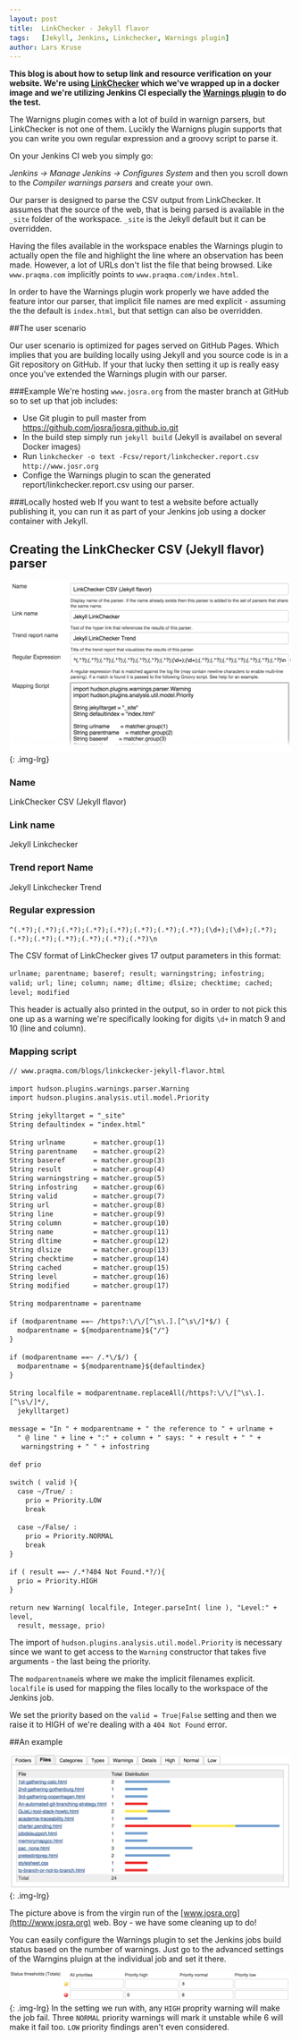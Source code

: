 ```yaml
---
layout: post
title:  LinkChecker - Jekyll flavor
tags:   [Jekyll, Jenkins, Linkchecker, Warnings plugin]
author: Lars Kruse
---
```


__This blog is about how to setup link and resource verification on your website. We're using [LinkChecker](https://wummel.github.io/linkchecker/) which we've wrapped up in a docker image and we're utilizing Jenkins CI especially the [Warnings plugin](https://wiki.jenkins-ci.org/display/JENKINS/Warnings+Plugin) to do the test.__

The Warnigns plugin comes with a lot of build in  warnign parsers, but LinkChecker is not one of them. Lucikly the Warnigns plugin supports that you can write you own regular expression and a groovy script to parse it.

On your Jenkins CI web you simply go:

_Jenkins -> Manage Jenkins -> Configures System_ and then you scroll down to the _Compiler warnings parsers_ and create your own.

Our parser is designed to parse the CSV output from LinkChecker. It assumes that the source of the web, that is being parsed is available in the `_site` folder of the workspace. `_site` is the Jekyll default but it can be overridden.

Having the files available in the workspace enables the Warnings plugin to actually open the file and highlight the line where an observation has been made. However, a lot of URLs don't list the file that being browsed. Like `www.praqma.com` implicitly points to `www.praqma.com/index.html`.

In order to have the Warnings plugin work properly we have added the feature intor our parser, that implicit file names are med explicit - assuming the the default is `index.html`, but that settign can also be overridden.

##The user scenario

Our user scenario is optimized for pages served on GitHub Pages. Which implies that you are building locally using Jekyll and you source code is in a Git repository on GitHub. If your that lucky then setting it up is really easy once you've extended the Warnings plugin with our parser.

###Example
We're hosting `www.josra.org` from the master branch at GitHub so to set up that job includes:

 * Use Git plugin to pull master from https://github.com/josra/josra.github.io.git
 * In the build step simply run `jekyll build` (Jekyll is availabel on several Docker images)
 * Run `linkchecker -o text -Fcsv/report/linkchecker.report.csv  http://www.josr.org`
 * Confige the Warnings plugin to scan the generated report/linkchecker.report.csv using our parser.

 ###Locally hosted web
 If you want to test a website before actually publishing it, you can run it as part of your Jenkins job using a docker container with Jekyll.

## Creating the LinkChecker CSV (Jekyll flavor) parser

![Warnigns plugin](/images/linkchecker-jekyll-setup.png){: .img-lrg}

### Name
LinkChecker CSV (Jekyll flavor)

### Link name
Jekyll Linkchecker

### Trend report Name
Jekyll Linkchecker Trend

### Regular expression

    ^(.*?);(.*?);(.*?);(.*?);(.*?);(.*?);(.*?);(.*?);(\d+);(\d+);(.*?);(.*?);(.*?);(.*?);(.*?);(.*?);(.*?)\n

The CSV format of LinkChecker gives 17 output parameters in this format:

`urlname; parentname; baseref; result; warningstring; infostring; valid; url; line; column; name; dltime; dlsize; checktime; cached; level; modified`

This header is actually also printed in the output, so in order to not pick this one up as a warning we're specifically looking for digits `\d+` in match 9 and 10 (line and column).

### Mapping script

    // www.praqma.com/blogs/linkckecker-jekyll-flavor.html

    import hudson.plugins.warnings.parser.Warning
    import hudson.plugins.analysis.util.model.Priority  

    String jekylltarget = "_site"
    String defaultindex = "index.html"

    String urlname       = matcher.group(1)
    String parentname    = matcher.group(2)
    String baseref       = matcher.group(3)
    String result        = matcher.group(4)
    String warningstring = matcher.group(5)
    String infostring    = matcher.group(6)
    String valid         = matcher.group(7)
    String url           = matcher.group(8)
    String line          = matcher.group(9)
    String column        = matcher.group(10)
    String name          = matcher.group(11)
    String dltime        = matcher.group(12)
    String dlsize        = matcher.group(13)
    String checktime     = matcher.group(14)
    String cached        = matcher.group(15)
    String level         = matcher.group(16)
    String modified      = matcher.group(17)

    String modparentname = parentname

    if (modparentname ==~ /https?:\/\/[^\s\.].[^\s\/]*$/) {
      modparentname = ${modparentname}${"/"}
    }

    if (modparentname ==~ /.*\/$/) {
      modparentname = ${modparentname}${defaultindex}
    }

    String localfile = modparentname.replaceAll(/https?:\/\/[^\s\.].[^\s\/]*/,
      jekylltarget)

    message = "In " + modparentname + " the reference to " + urlname +
      " @ line " + line + ":" + column + " says: " + result + " " +
       warningstring + " " + infostring

    def prio

    switch ( valid ){
      case ~/True/ :
        prio = Priority.LOW
        break

      case ~/False/ :
        prio = Priority.NORMAL
        break
    }

    if ( result ==~ /.*?404 Not Found.*?/){
      prio = Priority.HIGH
    }

    return new Warning( localfile, Integer.parseInt( line ), "Level:" + level,
      result, message, prio)

The import of `hudson.plugins.analysis.util.model.Priority` is necessary since we want to get access to the `Warning` constructor that takes five arguments - the last being the priority.

The `modparentname`is where we make the implicit filenames explicit. `localfile` is used for mapping the files locally to the workspace of the Jenkins job.

We set the priority based on the `valid = True|False` setting and then we raise it to HIGH of we're dealing with a `404 Not Found` error.

##An example

![LinkChecker and Warnigns plugin example](/images/linkchecker-sample.png){: .img-lrg}

The picture above is from the virgin run of the [www.josra.org](http://www.josra.org) web. Boy - we have some cleaning up to do!

You can easily configure the Warnings plugin to set the Jenkins jobs build status based on the number of warnings. Just go to the advanced settings of the Warngins pluign at the individual job and set it there.

![Priorites of the Warnings plugin](/images/priorities.warnings-plugin.png){: .img-lrg}
In the setting we run with, any `HIGH` proprity warning will make the job fail. Three `NORMAL` priority warnings will mark it unstable while 6 will make it fail too. `LOW` priority findings aren't even considered.
